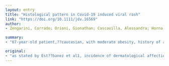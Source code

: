 ```yaml
---
layout: entry
title: "Histological pattern in Covid-19 induced viral rash"
link: "https://doi.org/10.1111/jdv.16569"
author:
- Zengarini, Corrado; Orioni, Gionathan; Cascavilla, Alessandra; Horna Solera, Clara; Fulgaro, Ciro; Misciali, Cosimo; Patrizi, Annalisa; Gaspari, Valeria

summary:
- "67-year-old patient,??caucasian, with moderate obesity, history of alcoholism and various chronic morbidities may be different than reported until now. No drug allergy was referred. After RT-PCR resulted positive to SARS-CoV 2, she was admitted to hospital and then intubated a week later due to worsening of the respiratory condition. She was sent to ER due to progressive dyspnoea and fever and was sent back to hospital."

original:
- "as stated by Est??banez et al1, incidence of dermatological affection in covid-19 patients may be different than reported until now. Datas and evidences are building up every day and we wanted to add a contribution describing the case of a 67-year-old patient,??caucasian, with moderate obesity, a history of alcoholism and various chronic morbidities. No drug allergy was referred. She was sent to ER due to progressive dyspnoea and fever: after RT-PCR resulted positive to SARS-CoV 2, she was admitted to hospital and then intubated a week later due to worsening of the respiratory condition."
---
```


